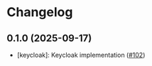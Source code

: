 # Changelog

## 0.1.0 (2025-09-17)

* [keycloak]: Keycloak implementation ([#102](https://github.com/CloudPirates-io/helm-charts/pull/102))
